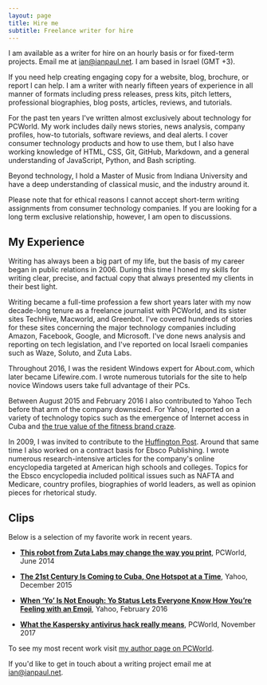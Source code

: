 ```yaml
---
layout: page
title: Hire me
subtitle: Freelance writer for hire
---
```


I am available as a writer for hire on an hourly basis or for fixed-term projects. Email me at [ian@ianpaul.net](mailto:ian@ianpaul.net?Subject=writer%20for%20hire). I am based in Israel (GMT +3).

If you need help creating engaging copy for a website, blog, brochure, or report I can help. I am a writer with nearly fifteen years of experience in all manner of formats including press releases, press kits, pitch letters, professional biographies, blog posts, articles, reviews, and tutorials.

For the past ten years I've written almost exclusively about technology for PCWorld. My work includes daily news stories, news analysis, company profiles, how-to tutorials, software reviews, and deal alerts. I cover consumer technology products and how to use them, but I also have working knowledge of HTML, CSS, Git, GitHub, Markdown, and a general  understanding of JavaScript, Python, and Bash scripting. 

Beyond technology, I hold a Master of Music from Indiana University and have a deep understanding of classical music, and the industry around it. 

Please note that for ethical reasons I cannot accept short-term writing assignments from consumer technology companies. If you are looking for a long term exclusive relationship, however, I am open to discussions.

## My Experience

Writing has always been a big part of my life, but the basis of my career began in public relations in 2006. During this time I honed my skills for writing clear, precise, and factual copy that always presented my clients in their best light. 

Writing became a full-time profession a few short years later with my now decade-long tenure as a freelance journalist with PCWorld, and its sister sites TechHive, Macworld, and Greenbot. I've covered hundreds of stories for these sites concerning the major technology companies including Amazon, Facebook, Google, and Microsoft. I've done news analysis and reporting on tech legislation, and I've reported on local Israeli companies such as Waze, Soluto, and Zuta Labs.

Throughout 2016, I was the resident Windows expert for About.com, which later became Lifewire.com. I wrote numerous tutorials for the site to help novice Windows users take full advantage of their PCs.

Between August 2015 and February 2016 I also contributed to Yahoo Tech before that arm of the company downsized. For Yahoo, I reported on a variety of technology topics such as the emergence of Internet access in Cuba and [the true value of the fitness brand craze](https://finance.yahoo.com/news/every-step-you-take-raising-1353154060542006.html).

In 2009, I was invited to contribute to the [Huffington Post](https://www.huffingtonpost.com/entry/new-ftc-blogging-regulati_b_311851.html). Around that same time I also worked on a contract basis for Ebsco Publishing. I wrote numerous research-intensive articles for the company's online encyclopedia targeted at American high schools and colleges. Topics for the Ebsco encyclopedia included political issues such as NAFTA and Medicare, country profiles, biographies of world leaders, as well as opinion pieces for rhetorical study.

## Clips

Below is a selection of my favorite work in recent years.

+ [**This robot from Zuta Labs may change the way you print**](https://www.pcworld.com/article/2449826/this-robot-from-zuta-labs-may-change-the-way-you-print.html), PCWorld, June 2014 

+ [**The 21st Century Is Coming to Cuba, One Hotspot at a Time**](https://finance.yahoo.com/news/the-21st-century-is-coming-to-1318404005756982.html), Yahoo, December 2015 

+ [**When ‘Yo’ Is Not Enough: Yo Status Lets Everyone Know How You’re Feeling with an Emoji**]( https://finance.yahoo.com/news/when-yo-is-not-enough-1365856876920886.html), Yahoo, February 2016

+ [**What the Kaspersky antivirus hack really means**](https://www.pcworld.com/article/3235484/computers/what-the-kaspersky-antivirus-hack-really-means.html), PCWorld, November 2017 

To see my most recent work visit [my author page on PCWorld](https://www.pcworld.com/author/Ian-Paul/).

If you'd like to get in touch about a writing project email me at [ian@ianpaul.net](mailto:ian@ianpaul.net?Subject=writer%20for%20hire).
